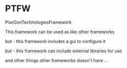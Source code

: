 # PTFW
PiwiGonTechnologiesFramework

This framework can be used as like other frameworks

but - this framework includes a gui to configure it

but - this framework can include external libraries for use



and other things other frameworks doesn't have ...


